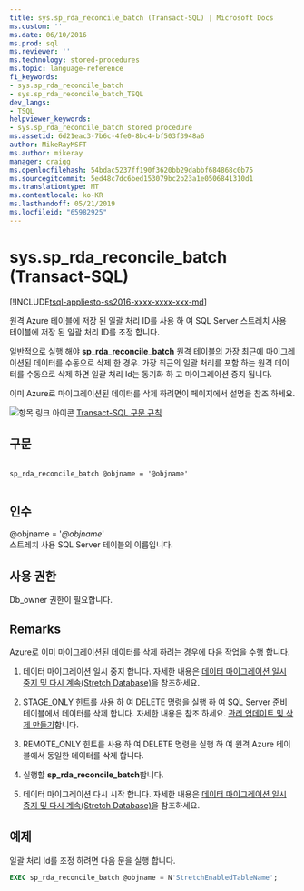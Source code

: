 ```yaml
---
title: sys.sp_rda_reconcile_batch (Transact-SQL) | Microsoft Docs
ms.custom: ''
ms.date: 06/10/2016
ms.prod: sql
ms.reviewer: ''
ms.technology: stored-procedures
ms.topic: language-reference
f1_keywords:
- sys.sp_rda_reconcile_batch
- sys.sp_rda_reconcile_batch_TSQL
dev_langs:
- TSQL
helpviewer_keywords:
- sys.sp_rda_reconcile_batch stored procedure
ms.assetid: 6d21eac3-7b6c-4fe0-8bc4-bf503f3948a6
author: MikeRayMSFT
ms.author: mikeray
manager: craigg
ms.openlocfilehash: 54bdac5237ff190f3620bb29dabbf684868c0b75
ms.sourcegitcommit: 5ed48c7dc6bed153079bc2b23a1e0506841310d1
ms.translationtype: MT
ms.contentlocale: ko-KR
ms.lasthandoff: 05/21/2019
ms.locfileid: "65982925"
---
```

# <a name="syssprdareconcilebatch-transact-sql"></a>sys.sp_rda_reconcile_batch (Transact-SQL)
[!INCLUDE[tsql-appliesto-ss2016-xxxx-xxxx-xxx-md](../../includes/tsql-appliesto-ss2016-xxxx-xxxx-xxx-md.md)]

  원격 Azure 테이블에 저장 된 일괄 처리 ID를 사용 하 여 SQL Server 스트레치 사용 테이블에 저장 된 일괄 처리 ID를 조정 합니다.  
  
 일반적으로 실행 해야 **sp_rda_reconcile_batch** 원격 테이블의 가장 최근에 마이그레이션된 데이터를 수동으로 삭제 한 경우. 가장 최근의 일괄 처리를 포함 하는 원격 데이터를 수동으로 삭제 하면 일괄 처리 Id는 동기화 하 고 마이그레이션 중지 됩니다.  
 
 이미 Azure로 마이그레이션된 데이터를 삭제 하려면이 페이지에서 설명을 참조 하세요.
  
 ![항목 링크 아이콘](../../database-engine/configure-windows/media/topic-link.gif "항목 링크 아이콘") [Transact-SQL 구문 규칙](../../t-sql/language-elements/transact-sql-syntax-conventions-transact-sql.md)  
   
## <a name="syntax"></a>구문  
  
```  
  
sp_rda_reconcile_batch @objname = '@objname'  
  
```  
  
## <a name="arguments"></a>인수  
 \@objname = '*\@objname*'  
 스트레치 사용 SQL Server 테이블의 이름입니다.  
  
## <a name="permissions"></a>사용 권한  
 Db_owner 권한이 필요합니다.  
  
## <a name="remarks"></a>Remarks  
 Azure로 이미 마이그레이션된 데이터를 삭제 하려는 경우에 다음 작업을 수행 합니다.  
  
1.  데이터 마이그레이션 일시 중지 합니다. 자세한 내용은 [데이터 마이그레이션 일시 중지 및 다시 계속&#40;Stretch Database&#41;](../../sql-server/stretch-database/pause-and-resume-data-migration-stretch-database.md)을 참조하세요.  
  
2.  STAGE_ONLY 힌트를 사용 하 여 DELETE 명령을 실행 하 여 SQL Server 준비 테이블에서 데이터를 삭제 합니다. 자세한 내용은 참조 하세요. [관리 업데이트 및 삭제 만들기](../../sql-server/stretch-database/manage-and-troubleshoot-stretch-database.md#adminHints)합니다.
  
3.  REMOTE_ONLY 힌트를 사용 하 여 DELETE 명령을 실행 하 여 원격 Azure 테이블에서 동일한 데이터를 삭제 합니다.  
  
4.  실행할 **sp_rda_reconcile_batch**합니다.  
  
5.  데이터 마이그레이션 다시 시작 합니다. 자세한 내용은 [데이터 마이그레이션 일시 중지 및 다시 계속&#40;Stretch Database&#41;](../../sql-server/stretch-database/pause-and-resume-data-migration-stretch-database.md)을 참조하세요.  
  
## <a name="example"></a>예제  
 일괄 처리 Id를 조정 하려면 다음 문을 실행 합니다.  
  
```sql  
EXEC sp_rda_reconcile_batch @objname = N'StretchEnabledTableName';  
```  
  
  
